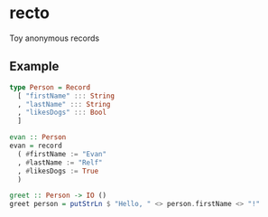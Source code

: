 # recto

Toy anonymous records

## Example

```haskell
type Person = Record
  [ "firstName" ::: String
  , "lastName" ::: String
  , "likesDogs" ::: Bool
  ]

evan :: Person
evan = record
  ( #firstName := "Evan"
  , #lastName := "Relf"
  , #likesDogs := True
  )

greet :: Person -> IO ()
greet person = putStrLn $ "Hello, " <> person.firstName <> "!"
```
